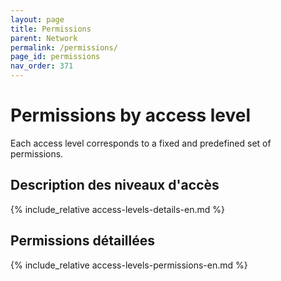```yaml
---
layout: page
title: Permissions
parent: Network
permalink: /permissions/
page_id: permissions
nav_order: 371
---
```


# Permissions by access level

Each access level corresponds to a fixed and predefined set of permissions.

## Description des niveaux d'accès

{% include_relative access-levels-details-en.md  %}

## Permissions détaillées

<div class="before-permissions"></div>

{% include_relative access-levels-permissions-en.md  %}
